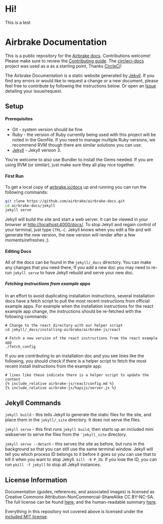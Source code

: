 # Hi!

This is a test

# Airbrake Documentation

This is a public repository for the [Airbrake docs](https://airbrake.io/docs/).
Contributions welcome! Please make sure to review the [Contributing
guide](CONTRIBUTING.md). The
[circleci-docs](https://github.com/circleci/circleci-docs) project was used as a
as a starting point, Thanks [CircleCi](https://circleci.com)!

The Airbrake Documentation is a static website generated by
[Jekyll](https://jekyllrb.com/). If you find any errors or would like to request
a change or a new document, please feel free to contribute by following the
instructions below. Or open an
[Issue](https://github.com/airbrake/airbrake-docs/issues) detailing your
issue/request.

## Setup

#### Prerequisites
- Git - system version should be fine
- Ruby - the version of Ruby currently being used with this project will be
  noted in the Gemfile. If you need to manage multiple Ruby versions, we recommend
  RVM though there are similar solutions you can use.
- [Jekyll](https://jekyllrb.com/) - Jekyll version 3.

You're welcome to also use Bundler to install the Gems needed. If you are using
RVM (or similar), just make sure they all play nice together.

#### First Run
To get a local copy of [airbrake.io/docs](https://airbrake.io/docs/) up and running you can run the
following commands:

```sh
git clone https://github.com/airbrake/airbrake-docs.git
cd airbrake-docs/jekyll
jekyll serve
```

Jekyll will build the site and start a web server. It can be viewed in your
browser at [http://localhost:4000/docs/](http://localhost:4000/docs/). To stop Jekyll and regain control
of your terminal, just type `CTRL-C`. Jekyll knows when you edit a file and will
generate the new version, the new version will render after a few
moments/refreshes ;).

####  Editing Docs

All of the docs can be found in the `jekyll/_docs` directory. You can make any
changes that you need there, If you add a new doc you may need to re-run `jekyll
serve` to have Jekyll rebuild and serve your new doc.

##### Fetching instructions from example apps
In an effort to avoid duplicating installation instructions, several
installation docs have a fetch script to pull the most recent instructions from
official example apps. For example when the installation instructions for the
react example app change, the instructions should be re-fetched with the
following commands:

```
# Change to the react directory with our helper script
cd jekyll/_docs/installing-airbrake/airbrake-js/react

# Fetch a new version of the react instructions from the react example app
./fetch_config
```

If you are contributing to an installation doc and you see lines like the
following, you should check if there is a helper script to fetch the most recent
install instructions from the example app:

```
# lines like these indicate there is a helper script to update the content
{% include_relative airbrake-js/react/config.md %}
{% include_relative airbrake-js/hapijs/server.js %}
```

## Jekyll Commands

`jekyll build` - this tells Jekyll to generate the static files for the site,
and place them in the `jekyll/_site` directory. It does not serve the files.

`jekyll serve` - this first runs `jekyll build`, then starts up an included
mini webserver to serve the files from the `'jekyll_site` directory.

`jekyll serve --detach` - this serves the site as before, but runs in the
background so that you can still use the same terminal window. Jekyll will tell
you which process ID belongs to it before it goes so you can use that to kill
it when you want to stop Jekyll. `kill -9 P_ID`. If you lose the ID, you can
run `pkill -f jekyll` to stop all Jekyll instances.

## License Information

Documentation (guides, references, and associated images) is licensed as
Creative Commons Attribution-NonCommercial-ShareAlike CC BY-NC-SA. The full
license can be found
[here](http://creativecommons.org/licenses/by-nc-sa/4.0/legalcode), and the
human-readable summary [here](http://creativecommons.org/licenses/by-nc-sa/4.0/).

Everything in this repository not covered above is licensed under the
[included MIT license](LICENSE).
